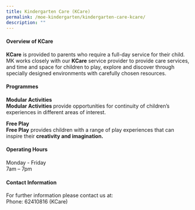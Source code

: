 ```yaml
---
title: Kindergarten Care (KCare)
permalink: /moe-kindergarten/kindergarten-care-kcare/
description: ""
---
```

<h4><strong>Overview of KCare</strong></h4>
<p><strong>KCare</strong>&nbsp;is provided to parents who require a full-day service for their child. MK works closely with our&nbsp;<strong>KCare</strong>&nbsp;service provider to provide care services, and time and space for children to play, explore and discover through specially designed environments with carefully chosen resources.</p>
<h4><strong>Programmes</strong></h4>
<p><strong>Modular Activities<br /></strong><strong>Modular Activities&nbsp;</strong>provide opportunities for continuity of children&rsquo;s experiences in different areas of interest.</p>
<p><strong>Free Play<br /></strong><strong>Free Play</strong>&nbsp;provides children with a range of play experiences that can inspire their&nbsp;<strong>creativity and imagination.</strong></p>
<h4><strong>Operating Hours</strong></h4>
<p>Monday - Friday<br />7am &ndash; 7pm</p>
<h4><strong>Contact Information</strong></h4>
<p>For further information please contact us at:<br />Phone: 62410816 (KCare)</p>